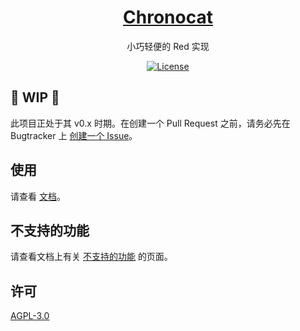 <div align="center">
<a href="https://chronocat.vercel.app" target="_blank" rel="noopener noreferrer">
<h1>Chronocat</h1>
</a>
<p>小巧轻便的 Red 实现</p>

[![License](https://img.shields.io/github/license/chrononeko/chronocat?style=flat-square)](https://github.com/chrononeko/chronocat/blob/master/LICENSE)
</div>

## :construction: WIP :construction:

此项目正处于其 v0.x 时期。在创建一个 Pull Request 之前，请务必先在 Bugtracker 上 [创建一个 Issue](https://github.com/chrononeko/bugtracker/issues/new/choose)。

## 使用

请查看 [文档](https://chronocat.vercel.app)。

## 不支持的功能

请查看文档上有关 [不支持的功能](https://chronocat.vercel.app/contribute/core/unsupported) 的页面。

## 许可

[AGPL-3.0](https://github.com/chrononeko/chronocat/blob/master/LICENSE)
